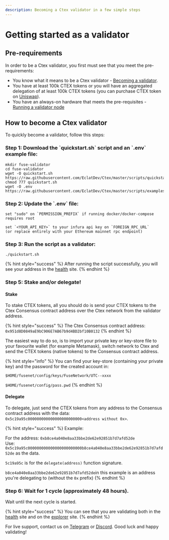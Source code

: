 ```yaml
---
description: Becoming a Ctex validator in a few simple steps
---
```


# Getting started as a validator

## Pre-requirements

In order to be a Ctex validator, you first must see that you meet the pre-requirements:

* You know what it means to be a Ctex validator - [Becoming a validator](how-to-become-a-validator.md#what-it-means-to-be-a-validator).
* You have at least 100k CTEX tokens or you will have an aggregated delegation of at least 100k CTEX tokens \(you can purchase CTEX token on [Uniswap](https://uniswap.exchange/swap/0x970b9bb2c0444f5e81e9d0efb84c8ccdcdcaf84d)\).
* You have an always-on hardware that meets the pre-requisites - [Running a validator node](run-your-own-validator.md#pre-requisites)

## How to become a Ctex validator

To quickly become a validator, follow this steps:

### Step 1: Download the \`quickstart.sh\` script and an \`.env\` example file:

```text
mkdir fuse-validator
cd fuse-validator
wget -O quickstart.sh https://raw.githubusercontent.com/EclatDev/Ctex/master/scripts/quickstart.sh
chmod 777 quickstart.sh
wget -O .env https://raw.githubusercontent.com/EclatDev/Ctex/master/scripts/examples/.env.validator.example
```

### Step 2: Update the \`.env\` file:

```text
set "sudo" on `PERMISSION_PREFIX` if running docker/docker-compose requires root

set `<YOUR_API_KEY>` to your infura api key on `FOREIGN_RPC_URL`
(or replace entirely with your Ethereum mainnet rpc endpoint)
```

### Step 3: Run the script as a validator:

```text
./quickstart.sh
```

{% hint style="success" %}
After running the script successfully, you will see your address in the [health](https://status.ctexscan.com/) site.
{% endhint %}

### Step 5: Stake and/or delegate!

#### Stake

To stake CTEX tokens, all you should do is send your CTEX tokens to the Ctex Consensus contract address over the Ctex network from the validator address.

{% hint style="success" %}
The Ctex Consensus contract address: `0x951d8D0849aE9bC906E7AB67b9d4BD2bf10B0132`
{% endhint %}

The easiest way to do so, is to import your private key or key-store file to your favourite wallet \(for example Metamask\), switch network to Ctex and send the CTEX tokens \(native tokens\) to the Consensus contract address.

{% hint style="info" %}
You can find your key-store \(containing your private key\) and the password for the created account in:

`$HOME/fusenet/config/keys/FuseNetwork/UTC--xxxx`

`$HOME/fusenet/config/pass.pwd`
{% endhint %}

#### Delegate

To delegate, just send the CTEX tokens from any address to the Consensus contract address with the data: `0x5c19a95c000000000000000000000000<address without 0x>`.

{% hint style="success" %}
Example:

For the address: `0xb8ce4a040e8aa33bbe2de62e92851b7d7afd52de`  
Use: `0x5c19a95c000000000000000000000000b8ce4a040e8aa33bbe2de62e92851b7d7afd52de` as the data.

`5c19a95c` is for the `delegate(address)` function signature.

`b8ce4a040e8aa33bbe2de62e92851b7d7afd52de`in this example is an address you're delegating to \(without the `0x` prefix\)
{% endhint %}

### Step 6: Wait for 1 cycle \(approximately 48 hours\).

Wait until the next cycle is started.

{% hint style="success" %}
You can see that you are validating both in the [health](https://status.ctexscan.com/) site and on the [explorer](https://ctexscan.com) site.
{% endhint %}

For live support, contact us on [Telegram](https://t.me/) or [Discord](https://discord.gg/). Good luck and happy validating!

